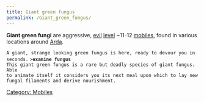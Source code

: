 ```yaml
---
title: Giant green fungus
permalink: /Giant_green_fungus/
---
```


**Giant green fungi** are aggressive, [evil](alignment "wikilink")
[level](level "wikilink") ~11-12 [mobiles](mobile "wikilink"), found in
various locations around [Arda](Arda "wikilink").

`A giant, strange looking green fungus is here, ready to devour you in seconds.`
`>`**`examine fungus`**
`This giant green fungus is a rare but deadly species of giant fungus. Able`
`to animate itself it considers you its next meal upon which to lay new`
`fungal filaments and derive nourishment.`

[Category: Mobiles](Category:_Mobiles "wikilink")